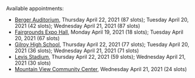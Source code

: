 Available appointments:

* [Berger Auditorium](https://schedulecare.sccgov.org/mychartprd/SignupAndSchedule/EmbeddedSchedule?id=132694&vt=1277&dept=101064003), Thursday April 22, 2021 (87 slots); Tuesday April 20, 2021 (42 slots); Wednesday April 21, 2021 (87 slots)
* [Fairgrounds Expo Hall](https://schedulecare.sccgov.org/mychartprd/SignupAndSchedule/EmbeddedSchedule?id=132726&vt=1277&dept=101064002), Monday April 19, 2021 (18 slots); Tuesday April 20, 2021 (67 slots)
* [Gilroy High School](https://schedulecare.sccgov.org/mychartprd/SignupAndSchedule/EmbeddedSchedule?id=132980&vt=1277&dept=101064008), Thursday April 22, 2021 (77 slots); Tuesday April 20, 2021 (36 slots); Wednesday April 21, 2021 (71 slots)
* [Levis Stadium](https://schedulecare.sccgov.org/mychartprd/SignupAndSchedule/EmbeddedSchedule?id=132723&vt=1277&dept=101064004), Thursday April 22, 2021 (59 slots); Wednesday April 21, 2021 (30 slots)
* [Mountain View Community Center](https://schedulecare.sccgov.org/mychartprd/SignupAndSchedule/EmbeddedSchedule?id=132472&vt=1277&dept=101064001), Wednesday April 21, 2021 (24 slots)
